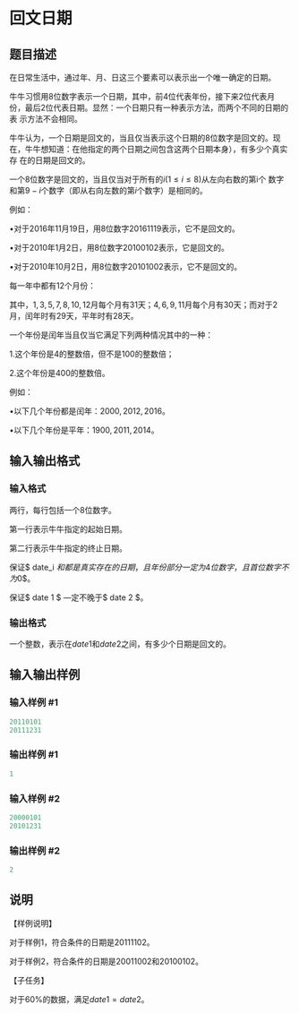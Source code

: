 # 回文日期

## 题目描述

在日常生活中，通过年、月、日这三个要素可以表示出一个唯一确定的日期。

牛牛习惯用$8$位数字表示一个日期，其中，前$4$位代表年份，接下来$2$位代表月 份，最后$2$位代表日期。显然：一个日期只有一种表示方法，而两个不同的日期的表 示方法不会相同。

牛牛认为，一个日期是回文的，当且仅当表示这个日期的8位数字是回文的。现 在，牛牛想知道：在他指定的两个日期之间包含这两个日期本身），有多少个真实存 在的日期是回文的。

一个$8$位数字是回文的，当且仅当对于所有的$i ( 1 \le i \le 8)$从左向右数的第i个 数字和第$9-i$个数字（即从右向左数的第$i$个数字）是相同的。

例如：

•对于2016年11月19日，用$8$位数字$20161119$表示，它不是回文的。

•对于2010年1月2日，用$8$位数字$20100102$表示，它是回文的。

•对于2010年10月2日，用$8$位数字$20101002$表示，它不是回文的。

每一年中都有$12$个月份：

其中，$1,3,5,7,8,10,12$月每个月有$31$天；$4,6,9,11$月每个月有$30$天；而对于$2$月，闰年时有$29$天，平年时有$28$天。

一个年份是闰年当且仅当它满足下列两种情况其中的一种：

1.这个年份是$4$的整数倍，但不是$100$的整数倍；

2.这个年份是$400$的整数倍。

例如：

•以下几个年份都是闰年：$2000,2012,2016$。

•以下几个年份是平年：$1900,2011,2014$。

## 输入输出格式

### 输入格式

两行，每行包括一个$8$位数字。

第一行表示牛牛指定的起始日期。

第二行表示牛牛指定的终止日期。

保证$ date\_i $和都是真实存在的日期，且年份部分一定为$4$位数字，且首位数字不为$0$。

保证$ date 1 $ —定不晚于$ date 2 $。

### 输出格式

一个整数，表示在$date1$和$date2$之间，有多少个日期是回文的。

## 输入输出样例

### 输入样例 #1

```cpp
20110101
20111231
```


### 输出样例 #1

```cpp
1
```


### 输入样例 #2

```cpp
20000101
20101231
```


### 输出样例 #2

```cpp
2
```


## 说明

【样例说明】

对于样例1，符合条件的日期是$20111102$。

对于样例2，符合条件的日期是$20011002$和$20100102$。

【子任务】

对于$60\%$的数据，满足$date1 = date2$。

